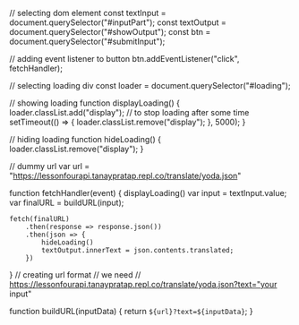 // selecting dom element
const textInput = document.querySelector("#inputPart");
const textOutput = document.querySelector("#showOutput");
const btn = document.querySelector("#submitInput");

// adding event listener to button
btn.addEventListener("click", fetchHandler);

// selecting loading div
const loader = document.querySelector("#loading");

// showing loading
function displayLoading() {
    loader.classList.add("display");
    // to stop loading after some time
    setTimeout(() => {
        loader.classList.remove("display");
    }, 5000);
}

// hiding loading 
function hideLoading() {
    loader.classList.remove("display");
}

// dummy url
var url = "https://lessonfourapi.tanaypratap.repl.co/translate/yoda.json"

function fetchHandler(event) {
    displayLoading()
    var input = textInput.value;
    var finalURL = buildURL(input);

    fetch(finalURL)
        .then(response => response.json())
        .then(json => {
            hideLoading()
            textOutput.innerText = json.contents.translated;
        })
}
// creating url format
// we need 
// https://lessonfourapi.tanaypratap.repl.co/translate/yoda.json?text="your input"

function buildURL(inputData) {
    return `${url}?text=${inputData}`;
}